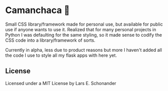 # Camanchaca 🌁

Small CSS library/framework made for personal use, but available for public use if anyone wants to use it. 
Realized that for many personal projects in Python I was defaulting for the same styling, so it made sense to codify the CSS code into
a library/framework of sorts.

Currently in alpha, less due to product reasons but more I haven't added all the code I use to style all my flask apps with here yet. 

## License
Licensed under a MIT License by Lars E. Schonander 
